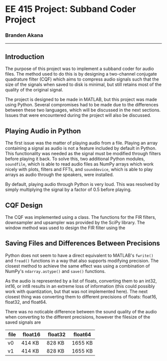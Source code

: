 # EE 415 Project: Subband Coder Project
### Branden Akana
---

## Introduction
The purpose of this project was to implement a subband coder for audio files. The method used to do this is by designing a two-channel conjugate quadrature filter (CQF) which aims to compress audio signals such that the size of the signals when saved to disk is minimal, but still retains most of the quality of the original signal.

The project is designed to be made in MATLAB, but this project was made using Python. Several compromises had to be made due to the differences between these two languages, which will be discussed in the next sections. Issues that were encountered during the project will also be discussed.

## Playing Audio in Python
The first issue was the matter of playing audio from a file. Playing an array containing a signal as audio is not a feature included by default in Python. This functionality was needed as the signal must be modified through filters before playing it back. To solve this, two additional Python modules, `soundfile`, which is able to read audio files as NumPy arrays which work nicely with plots, filters and FFTs, and `sounddevice`, which is able to play arrays as audio through the speakers, were installed.

By default, playing audio through Python is very loud. This was resolved by simply multiplying the signal by a factor of 0.5 before playing.

## CQF Design
The CQF was implemented using a class. The functions for the FIR filters, downsampler and upsampler was provided by the SciPy library. The window method was used to design the FIR filter using the 


## Saving Files and Differences Between Precisions
Python does not seem to have a direct equivalent to MATLAB's `fwrite()` and `fread()` functions in a way that also supports modifying precision. The closest method to achieve the same effect was using a combination of NumPy's `ndarray.astype()` and `save()` functions.

As the audio is represented by a list of floats, converting them to an int32, int16, or int8 results in an extreme loss of information (this could possibly work with quantization, but that was not implemented here). The next closest thing was converting them to different precisions of floats: float16, float32, and float64.

There was no noticable difference between the sound quality of the audio when converting to the different precisions, however the filesize of the saved signals are 



| file | float16 | float32 | float64 |
|------|---------|---------|---------|
| v0   | 414 KB  | 828 KB  | 1655 KB |
| v1   | 414 KB  | 828 KB  | 1655 KB |